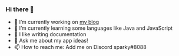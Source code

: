 ### Hi there 👋

- 🔭 I’m currently working on [my blog](sparky.blog)
- 🌱 I’m currently learning some languages like Java and JavaScript
- 👯 I like writing documentation
- 💬 Ask me about my app ideas!
- 📫 How to reach me: Add me on Discord
sparky#8088
